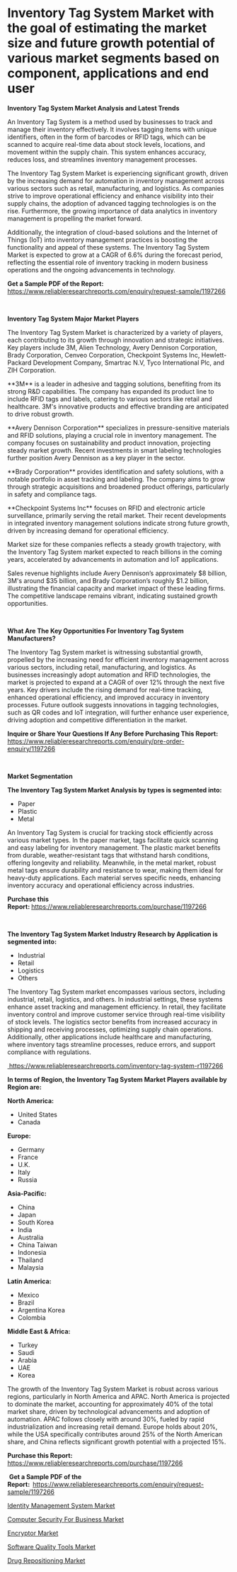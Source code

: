 <p><h1>Inventory Tag System Market with the goal of estimating the market size and future growth potential of various market segments based on component, applications and end user</h1></p><p><strong>Inventory Tag System Market Analysis and Latest Trends</strong></p>
<p><p>An Inventory Tag System is a method used by businesses to track and manage their inventory effectively. It involves tagging items with unique identifiers, often in the form of barcodes or RFID tags, which can be scanned to acquire real-time data about stock levels, locations, and movement within the supply chain. This system enhances accuracy, reduces loss, and streamlines inventory management processes.</p><p>The Inventory Tag System Market is experiencing significant growth, driven by the increasing demand for automation in inventory management across various sectors such as retail, manufacturing, and logistics. As companies strive to improve operational efficiency and enhance visibility into their supply chains, the adoption of advanced tagging technologies is on the rise. Furthermore, the growing importance of data analytics in inventory management is propelling the market forward.</p><p>Additionally, the integration of cloud-based solutions and the Internet of Things (IoT) into inventory management practices is boosting the functionality and appeal of these systems. The Inventory Tag System Market is expected to grow at a CAGR of 6.6% during the forecast period, reflecting the essential role of inventory tracking in modern business operations and the ongoing advancements in technology.</p></p>
<p><strong>Get a Sample PDF of the Report:&nbsp;</strong> <a href="https://www.reliableresearchreports.com/enquiry/request-sample/1197266?utm_campaign=36&utm_medium=2&utm_source=Github&utm_content=ia&utm_term=09032025&utm_id=inventory-tag-system">https://www.reliableresearchreports.com/enquiry/request-sample/1197266</a></p>
<p>&nbsp;</p>
<p><strong>Inventory Tag System Major Market Players</strong></p>
<p><p>The Inventory Tag System Market is characterized by a variety of players, each contributing to its growth through innovation and strategic initiatives. Key players include 3M, Alien Technology, Avery Dennison Corporation, Brady Corporation, Cenveo Corporation, Checkpoint Systems Inc, Hewlett-Packard Development Company, Smartrac N.V, Tyco International Plc, and ZIH Corporation.</p><p>**3M** is a leader in adhesive and tagging solutions, benefiting from its strong R&D capabilities. The company has expanded its product line to include RFID tags and labels, catering to various sectors like retail and healthcare. 3M's innovative products and effective branding are anticipated to drive robust growth.</p><p>**Avery Dennison Corporation** specializes in pressure-sensitive materials and RFID solutions, playing a crucial role in inventory management. The company focuses on sustainability and product innovation, projecting steady market growth. Recent investments in smart labeling technologies further position Avery Dennison as a key player in the sector.</p><p>**Brady Corporation** provides identification and safety solutions, with a notable portfolio in asset tracking and labeling. The company aims to grow through strategic acquisitions and broadened product offerings, particularly in safety and compliance tags.</p><p>**Checkpoint Systems Inc** focuses on RFID and electronic article surveillance, primarily serving the retail market. Their recent developments in integrated inventory management solutions indicate strong future growth, driven by increasing demand for operational efficiency.</p><p>Market size for these companies reflects a steady growth trajectory, with the Inventory Tag System market expected to reach billions in the coming years, accelerated by advancements in automation and IoT applications. </p><p>Sales revenue highlights include Avery Dennison’s approximately $8 billion, 3M's around $35 billion, and Brady Corporation’s roughly $1.2 billion, illustrating the financial capacity and market impact of these leading firms. The competitive landscape remains vibrant, indicating sustained growth opportunities.</p></p>
<p>&nbsp;</p>
<p><strong>What Are The Key Opportunities For Inventory Tag System Manufacturers?</strong></p>
<p><p>The Inventory Tag System market is witnessing substantial growth, propelled by the increasing need for efficient inventory management across various sectors, including retail, manufacturing, and logistics. As businesses increasingly adopt automation and RFID technologies, the market is projected to expand at a CAGR of over 12% through the next five years. Key drivers include the rising demand for real-time tracking, enhanced operational efficiency, and improved accuracy in inventory processes. Future outlook suggests innovations in tagging technologies, such as QR codes and IoT integration, will further enhance user experience, driving adoption and competitive differentiation in the market.</p></p>
<p><strong>Inquire or Share Your Questions If Any Before Purchasing This Report:</strong> <a href="https://www.reliableresearchreports.com/enquiry/pre-order-enquiry/1197266?utm_campaign=36&utm_medium=2&utm_source=Github&utm_content=ia&utm_term=09032025&utm_id=inventory-tag-system">https://www.reliableresearchreports.com/enquiry/pre-order-enquiry/1197266</a></p>
<p>&nbsp;</p>
<p><strong>Market Segmentation</strong></p>
<p><strong>The Inventory Tag System Market Analysis by types is segmented into:</strong></p>
<p><ul><li>Paper</li><li>Plastic</li><li>Metal</li></ul></p>
<p><p>An Inventory Tag System is crucial for tracking stock efficiently across various market types. In the paper market, tags facilitate quick scanning and easy labeling for inventory management. The plastic market benefits from durable, weather-resistant tags that withstand harsh conditions, offering longevity and reliability. Meanwhile, in the metal market, robust metal tags ensure durability and resistance to wear, making them ideal for heavy-duty applications. Each material serves specific needs, enhancing inventory accuracy and operational efficiency across industries.</p></p>
<p><strong>Purchase this Report:&nbsp;</strong><a href="https://www.reliableresearchreports.com/purchase/1197266?utm_campaign=36&utm_medium=2&utm_source=Github&utm_content=ia&utm_term=09032025&utm_id=inventory-tag-system">https://www.reliableresearchreports.com/purchase/1197266</a></p>
<p>&nbsp;</p>
<p><strong>The Inventory Tag System Market Industry Research by Application is segmented into:</strong></p>
<p><ul><li>Industrial</li><li>Retail</li><li>Logistics</li><li>Others</li></ul></p>
<p><p>The Inventory Tag System market encompasses various sectors, including industrial, retail, logistics, and others. In industrial settings, these systems enhance asset tracking and management efficiency. In retail, they facilitate inventory control and improve customer service through real-time visibility of stock levels. The logistics sector benefits from increased accuracy in shipping and receiving processes, optimizing supply chain operations. Additionally, other applications include healthcare and manufacturing, where inventory tags streamline processes, reduce errors, and support compliance with regulations.</p></p>
<p><a href="https://www.reliableresearchreports.com/inventory-tag-system-r1197266?utm_campaign=36&utm_medium=2&utm_source=Github&utm_content=ia&utm_term=09032025&utm_id=inventory-tag-system">&nbsp;https://www.reliableresearchreports.com/inventory-tag-system-r1197266</a></p>
<p><strong>In terms of Region, the Inventory Tag System Market Players available by Region are:</strong></p>
<p>
    <p> <strong> North America: </strong>
        <ul>
            <li>United States</li>
            <li>Canada</li>
        </ul>
        </p> 
    <p> <strong> Europe: </strong>
        <ul>
            <li>Germany</li>
            <li>France</li>
            <li>U.K.</li>
            <li>Italy</li>
            <li>Russia</li>
        </ul>
        </p> 
    <p> <strong> Asia-Pacific: </strong>
        <ul>
            <li>China</li>
            <li>Japan</li>
            <li>South Korea</li>
            <li>India</li>
            <li>Australia</li>
            <li>China Taiwan</li>
            <li>Indonesia</li>
            <li>Thailand</li>
            <li>Malaysia</li>
        </ul>
        </p> 
    <p> <strong> Latin America: </strong>
        <ul>
            <li>Mexico</li>
            <li>Brazil</li>
            <li>Argentina Korea</li>
            <li>Colombia</li>
        </ul>
        </p> 
    <p> <strong> Middle East & Africa: </strong>
        <ul>
            <li>Turkey</li>
            <li>Saudi</li>
            <li>Arabia</li>
            <li>UAE</li>
            <li>Korea</li>
        </ul>
    </p>
    </p>
<p><p>The growth of the Inventory Tag System Market is robust across various regions, particularly in North America and APAC. North America is projected to dominate the market, accounting for approximately 40% of the total market share, driven by technological advancements and adoption of automation. APAC follows closely with around 30%, fueled by rapid industrialization and increasing retail demand. Europe holds about 20%, while the USA specifically contributes around 25% of the North American share, and China reflects significant growth potential with a projected 15%.</p></p>
<p><strong>Purchase this Report: </strong><a href="https://www.reliableresearchreports.com/purchase/1197266?utm_campaign=36&utm_medium=2&utm_source=Github&utm_content=ia&utm_term=09032025&utm_id=inventory-tag-system">https://www.reliableresearchreports.com/purchase/1197266</a></p>
<p>&nbsp;<strong>Get a Sample PDF of the Report:&nbsp;&nbsp;</strong><a href="https://www.reliableresearchreports.com/enquiry/request-sample/1197266?utm_campaign=36&utm_medium=2&utm_source=Github&utm_content=ia&utm_term=09032025&utm_id=inventory-tag-system">https://www.reliableresearchreports.com/enquiry/request-sample/1197266</a></p>
<p><strong></strong></p>
<p><p><a href="https://github.com/kalsirollija/Market-Research-Report-List-1/blob/main/identity-management-system-market.md?utm_campaign=36&utm_medium=2&utm_source=Github&utm_content=ia&utm_term=09032025&utm_id=inventory-tag-system">Identity Management System Market</a></p><p><a href="https://github.com/boudykodumi/Market-Research-Report-List-1/blob/main/computer-security-for-business-market.md?utm_campaign=36&utm_medium=2&utm_source=Github&utm_content=ia&utm_term=09032025&utm_id=inventory-tag-system">Computer Security For Business Market</a></p><p><a href="https://github.com/belhejmawoue/Market-Research-Report-List-1/blob/main/encryptor-market.md?utm_campaign=36&utm_medium=2&utm_source=Github&utm_content=ia&utm_term=09032025&utm_id=inventory-tag-system">Encryptor Market</a></p><p><a href="https://github.com/vsiljgestel/Market-Research-Report-List-1/blob/main/software-quality-tools-market.md?utm_campaign=36&utm_medium=2&utm_source=Github&utm_content=ia&utm_term=09032025&utm_id=inventory-tag-system">Software Quality Tools Market</a></p><p><a href="https://github.com/aiamekar/Market-Research-Report-List-1/blob/main/drug-repositioning-market.md?utm_campaign=36&utm_medium=2&utm_source=Github&utm_content=ia&utm_term=09032025&utm_id=inventory-tag-system">Drug Repositioning Market</a></p></p>